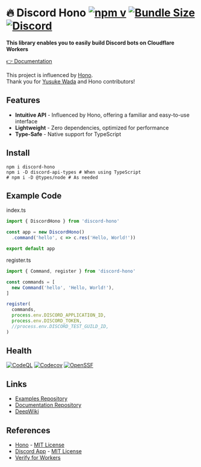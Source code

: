 # 🔥 Discord Hono [![npm v](https://img.shields.io/npm/v/discord-hono)](https://www.npmjs.com/package/discord-hono) [![Bundle Size](https://img.shields.io/bundlephobia/minzip/discord-hono?label=minzip)](https://bundlephobia.com/package/discord-hono) [![Discord](https://img.shields.io/discord/1331893810501914694?label=Discord)](https://discord.gg/KFAgHFwBsr)

**This library enables you to easily build Discord bots on Cloudflare Workers**

[👉 Documentation](https://discord-hono.luis.fun)

This project is influenced by [Hono](https://github.com/honojs/hono).  
Thank you for [Yusuke Wada](https://github.com/yusukebe) and Hono contributors!

## Features

- **Intuitive API** - Influenced by Hono, offering a familiar and easy-to-use interface
- **Lightweight** - Zero dependencies, optimized for performance
- **Type-Safe** - Native support for TypeScript

## Install

```shell
npm i discord-hono
npm i -D discord-api-types # When using TypeScript
# npm i -D @types/node # As needed
```

## Example Code

index.ts

```ts
import { DiscordHono } from 'discord-hono'

const app = new DiscordHono()
  .command('hello', c => c.res('Hello, World!'))

export default app
```

register.ts

```ts
import { Command, register } from 'discord-hono'

const commands = [
  new Command('hello', 'Hello, World!'),
]

register(
  commands,
  process.env.DISCORD_APPLICATION_ID,
  process.env.DISCORD_TOKEN,
  //process.env.DISCORD_TEST_GUILD_ID,
)
```

## Health

[![CodeQL](https://github.com/luisfun/discord-hono/actions/workflows/github-code-scanning/codeql/badge.svg)](https://github.com/luisfun/discord-hono/actions/workflows/github-code-scanning/codeql) [![Codecov](https://codecov.io/github/luisfun/discord-hono/graph/badge.svg)](https://codecov.io/github/luisfun/discord-hono) [![OpenSSF](https://api.scorecard.dev/projects/github.com/luisfun/discord-hono/badge)](https://scorecard.dev/viewer/?uri=github.com/luisfun/discord-hono)

## Links

- [Examples Repository](https://github.com/luisfun/discord-hono-examples)
- [Documentation Repository](https://github.com/luisfun/discord-hono-docs)
- [DeepWiki](https://deepwiki.com/luisfun/discord-hono)

## References

- [Hono](https://github.com/honojs/hono) - [MIT License](https://github.com/honojs/hono/blob/main/LICENSE)
- [Discord App](https://github.com/discord/cloudflare-sample-app) - [MIT License](https://github.com/discord/cloudflare-sample-app/blob/main/LICENSE)
- [Verify for Workers](https://gist.github.com/devsnek/77275f6e3f810a9545440931ed314dc1)
